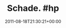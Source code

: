 ---
retweeted: false
source: <a href="http://itunes.apple.com/us/app/twitter/id409789998?mt=12" rel="nofollow">Twitter
  for Mac</a>
entities:
  hashtags:
  - text: hp
    indices:
    - '8'
    - '11'
  symbols: []
  user_mentions: []
  urls: []
display_text_range:
- '0'
- '11'
favorite_count: '0'
id_str: '104304147939065857'
truncated: false
retweet_count: '0'
id: '104304147939065857'
created_at: Thu Aug 18 21:30:21 +0000 2011
favorited: false
full_text: 'Schade. #hp'
lang: en
tags:
- hp
- pesos:twitter
date: '2011-08-18T21:30:21+00:00'
src: https://twitter.com/bascht/status/104304147939065857
original_url: https://twitter.com/bascht/status/104304147939065857
type: twitter_tweet
text: 'Schade. #hp'
title: 'Schade. #hp'

---